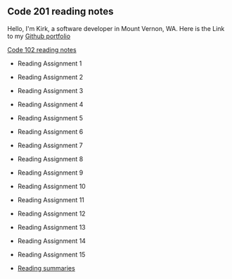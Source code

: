 ## Code 201 reading notes

Hello, I'm Kirk, a software developer in Mount Vernon, WA. Here is the Link to my [Github portfolio](https://github.com/KirkGarrison)

[Code 102 reading notes](102-notes.md)

- Reading Assignment 1
- Reading Assignment 2
- Reading Assignment 3
- Reading Assignment 4
- Reading Assignment 5
- Reading Assignment 6
- Reading Assignment 7
- Reading Assignment 8
- Reading Assignment 9
- Reading Assignment 10
- Reading Assignment 11
- Reading Assignment 12
- Reading Assignment 13
- Reading Assignment 14
- Reading Assignment 15

- [Reading summaries](class-01.md)
